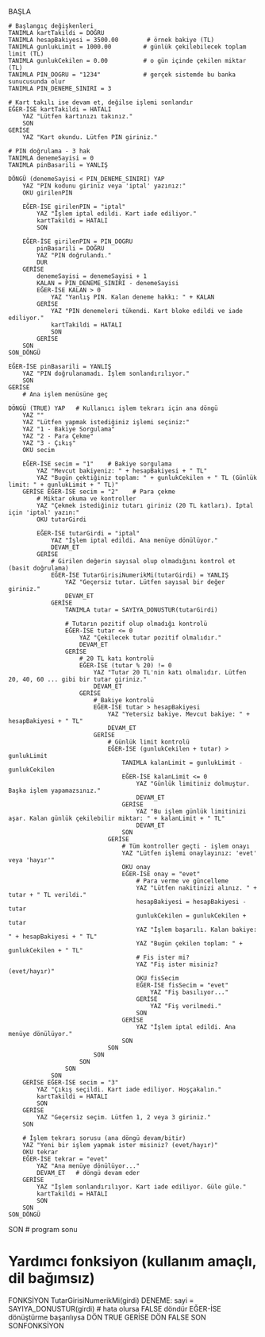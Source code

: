 BAŞLA

    # Başlangıç değişkenleri
    TANIMLA kartTakildi = DOĞRU
    TANIMLA hesapBakiyesi = 3500.00        # örnek bakiye (TL)
    TANIMLA gunlukLimit = 1000.00         # günlük çekilebilecek toplam limit (TL)
    TANIMLA gunlukCekilen = 0.00          # o gün içinde çekilen miktar (TL)
    TANIMLA PIN_DOGRU = "1234"            # gerçek sistemde bu banka sunucusunda olur
    TANIMLA PIN_DENEME_SINIRI = 3

    # Kart takılı ise devam et, değilse işlemi sonlandır
    EĞER-İSE kartTakildi = HATALI
        YAZ "Lütfen kartınızı takınız."
        SON
    GERİSE
        YAZ "Kart okundu. Lütfen PIN giriniz."

    # PIN doğrulama - 3 hak
    TANIMLA denemeSayisi = 0
    TANIMLA pinBasarili = YANLIŞ

    DÖNGÜ (denemeSayisi < PIN_DENEME_SINIRI) YAP
        YAZ "PIN kodunu giriniz veya 'iptal' yazınız:"
        OKU girilenPIN

        EĞER-İSE girilenPIN = "iptal"
            YAZ "İşlem iptal edildi. Kart iade ediliyor."
            kartTakildi = HATALI
            SON

        EĞER-İSE girilenPIN = PIN_DOGRU
            pinBasarili = DOĞRU
            YAZ "PIN doğrulandı."
            DUR
        GERİSE
            denemeSayisi = denemeSayisi + 1
            KALAN = PIN_DENEME_SINIRI - denemeSayisi
            EĞER-İSE KALAN > 0
                YAZ "Yanlış PIN. Kalan deneme hakkı: " + KALAN
            GERİSE
                YAZ "PIN denemeleri tükendi. Kart bloke edildi ve iade ediliyor."
                kartTakildi = HATALI
                SON
            GERİSE
        SON
    SON_DÖNGÜ

    EĞER-İSE pinBasarili = YANLIŞ
        YAZ "PIN doğrulanamadı. İşlem sonlandırılıyor."
        SON
    GERİSE
        # Ana işlem menüsüne geç

    DÖNGÜ (TRUE) YAP   # Kullanıcı işlem tekrarı için ana döngü
        YAZ ""
        YAZ "Lütfen yapmak istediğiniz işlemi seçiniz:"
        YAZ "1 - Bakiye Sorgulama"
        YAZ "2 - Para Çekme"
        YAZ "3 - Çıkış"
        OKU secim

        EĞER-İSE secim = "1"    # Bakiye sorgulama
            YAZ "Mevcut bakiyeniz: " + hesapBakiyesi + " TL"
            YAZ "Bugün çektiğiniz toplam: " + gunlukCekilen + " TL (Günlük limit: " + gunlukLimit + " TL)"
        GERİSE EĞER-İSE secim = "2"    # Para çekme
            # Miktar okuma ve kontroller
            YAZ "Çekmek istediğiniz tutarı giriniz (20 TL katları). İptal için 'iptal' yazın:"
            OKU tutarGirdi

            EĞER-İSE tutarGirdi = "iptal"
                YAZ "İşlem iptal edildi. Ana menüye dönülüyor."
                DEVAM_ET
            GERİSE
                # Girilen değerin sayısal olup olmadığını kontrol et (basit doğrulama)
                EĞER-İSE TutarGirisiNumerikMi(tutarGirdi) = YANLIŞ
                    YAZ "Geçersiz tutar. Lütfen sayısal bir değer giriniz."
                    DEVAM_ET
                GERİSE
                    TANIMLA tutar = SAYIYA_DONUSTUR(tutarGirdi)

                    # Tutarın pozitif olup olmadığı kontrolü
                    EĞER-İSE tutar <= 0
                        YAZ "Çekilecek tutar pozitif olmalıdır."
                        DEVAM_ET
                    GERİSE
                        # 20 TL katı kontrolü
                        EĞER-İSE (tutar % 20) != 0
                            YAZ "Tutar 20 TL'nin katı olmalıdır. Lütfen 20, 40, 60 ... gibi bir tutar giriniz."
                            DEVAM_ET
                        GERİSE
                            # Bakiye kontrolü
                            EĞER-İSE tutar > hesapBakiyesi
                                YAZ "Yetersiz bakiye. Mevcut bakiye: " + hesapBakiyesi + " TL"
                                DEVAM_ET
                            GERİSE
                                # Günlük limit kontrolü
                                EĞER-İSE (gunlukCekilen + tutar) > gunlukLimit
                                    TANIMLA kalanLimit = gunlukLimit - gunlukCekilen
                                    EĞER-İSE kalanLimit <= 0
                                        YAZ "Günlük limitiniz dolmuştur. Başka işlem yapamazsınız."
                                        DEVAM_ET
                                    GERİSE
                                        YAZ "Bu işlem günlük limitinizi aşar. Kalan günlük çekilebilir miktar: " + kalanLimit + " TL"
                                        DEVAM_ET
                                    SON
                                GERİSE
                                    # Tüm kontroller geçti - işlem onayı
                                    YAZ "Lütfen işlemi onaylayınız: 'evet' veya 'hayır'"
                                    OKU onay
                                    EĞER-İSE onay = "evet"
                                        # Para verme ve güncelleme
                                        YAZ "Lütfen nakitinizi alınız. " + tutar + " TL verildi."
                                        hesapBakiyesi = hesapBakiyesi - tutar
                                        gunlukCekilen = gunlukCekilen + tutar
                                        YAZ "İşlem başarılı. Kalan bakiye: " + hesapBakiyesi + " TL"
                                        YAZ "Bugün çekilen toplam: " + gunlukCekilen + " TL"
                                        # Fis ister mi?
                                        YAZ "Fiş ister misiniz? (evet/hayır)"
                                        OKU fisSecim
                                        EĞER-İSE fisSecim = "evet"
                                            YAZ "Fiş basılıyor..."
                                        GERİSE
                                            YAZ "Fiş verilmedi."
                                        SON
                                    GERİSE
                                        YAZ "İşlem iptal edildi. Ana menüye dönülüyor."
                                    SON
                                SON
                            SON
                        SON
                    SON
                SON
        GERİSE EĞER-İSE secim = "3"
            YAZ "Çıkış seçildi. Kart iade ediliyor. Hoşçakalın."
            kartTakildi = HATALI
            SON
        GERİSE
            YAZ "Geçersiz seçim. Lütfen 1, 2 veya 3 giriniz."
        SON

        # İşlem tekrarı sorusu (ana döngü devam/bitir)
        YAZ "Yeni bir işlem yapmak ister misiniz? (evet/hayır)"
        OKU tekrar
        EĞER-İSE tekrar = "evet"
            YAZ "Ana menüye dönülüyor..."
            DEVAM_ET   # döngü devam eder
        GERİSE
            YAZ "İşlem sonlandırılıyor. Kart iade ediliyor. Güle güle."
            kartTakildi = HATALI
            SON
        SON
    SON_DÖNGÜ

SON  # program sonu


# Yardımcı fonksiyon (kullanım amaçlı, dil bağımsız)
FONKSİYON TutarGirisiNumerikMi(girdi)
    DENEME: sayi = SAYIYA_DONUSTUR(girdi)  # hata olursa FALSE döndür
    EĞER-İSE dönüştürme başarılıysa
        DÖN TRUE
    GERİSE
        DÖN FALSE
    SON
SONFONKSİYON
